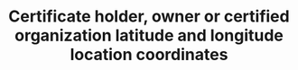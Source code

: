 ---
title: 'Certificate holder, owner or certified organization latitude and longitude location coordinates'
field: 'is.certifiedOrganization.addressLatLong'
slug: 'is-certifiedorganization-addresslatlong'
description: 'Latitude and longitude location coordinates in decimal degrees (DD). Recording 4 digits to the right of the decimal provides an accuracy of 10m.'
comment: 'Example of a latitude/longitude coordinate pair in Bolivia: -16.9013, -62.0244'
required: False
module: 'Certificate Holder, Owner or Certified organization'
cluster: 'Certification'
policy: 'Geo value. Single value only.'
layout: 'home'
---